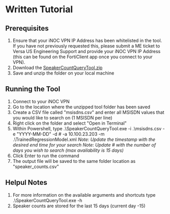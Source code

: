 # Written Tutorial

## Prerequisites
1. Ensure that your iNOC VPN IP Address has been whitelisted in the tool. If you have not previously requested this, please submit a ME ticket to Versa US Engineering Support and provide your iNOC VPN IP Address (this can be found on the FortiClient app once you connect to your VPN). 
2. Download the [SpeakerCountQueryTool.zip](https://latroservices962.sharepoint.com/:u:/s/tbu/Ef3goiQZJThCuf2eba1licUB0F-gJX2q03wKBiTkj8fWZg?e=Ib7re2)
3. Save and unzip the folder on your local machine

## Running the Tool
1. Connect to your iNOC VPN
2. Go to the location where the unzipped tool folder has been saved
3. Create a CSV file called "msisdns.csv" and enter all MSISDN values that you would like to search on (1 MSISDN per line)
4. Right click on the folder and select "Open in Terminal"
5. Within Powershell, type .\\SpeakerCountQueryTool.exe -i .\\msisdns.csv -e "YYYY-MM-DD" -d # -a 10.100.23.203 -m .\\TrainedRegressionModel.xml
*Note: Update the timestamp with the desired end time for your search*
*Note: Update # with the number of days you wish to search (max availability is 15 days)*
7. Click Enter to run the command
8. The output file will be saved to the same folder location as "speaker_counts.csv"

## Helpul Notes
1. For more information on the available arguments and shortcuts type .\\SpeakerCountQueryTool.exe -h
2. Speaker counts are stored for the last 15 days (current day -15)
